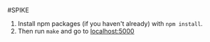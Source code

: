 #SPIKE
1. Install npm packages (if you haven't already) with `npm install`.
2. Then run `make` and go to <a href=http://localhost:5000>localhost:5000</a>

